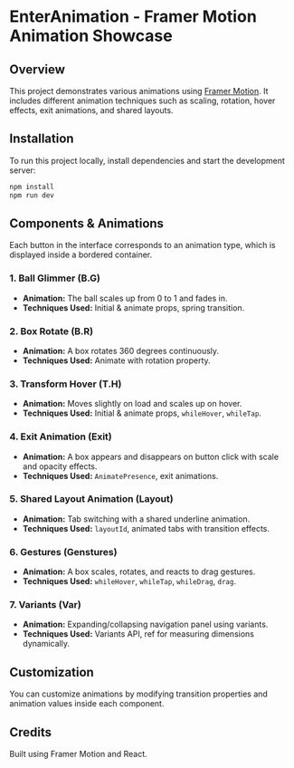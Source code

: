 # EnterAnimation - Framer Motion Animation Showcase

## Overview
This project demonstrates various animations using [Framer Motion](https://www.framer.com/motion/). It includes different animation techniques such as scaling, rotation, hover effects, exit animations, and shared layouts.

## Installation
To run this project locally, install dependencies and start the development server:

```sh
npm install
npm run dev
```

## Components & Animations
Each button in the interface corresponds to an animation type, which is displayed inside a bordered container.

### 1. Ball Glimmer (B.G)
- **Animation:** The ball scales up from 0 to 1 and fades in.
- **Techniques Used:** Initial & animate props, spring transition.

### 2. Box Rotate (B.R)
- **Animation:** A box rotates 360 degrees continuously.
- **Techniques Used:** Animate with rotation property.

### 3. Transform Hover (T.H)
- **Animation:** Moves slightly on load and scales up on hover.
- **Techniques Used:** Initial & animate props, `whileHover`, `whileTap`.

### 4. Exit Animation (Exit)
- **Animation:** A box appears and disappears on button click with scale and opacity effects.
- **Techniques Used:** `AnimatePresence`, exit animations.

### 5. Shared Layout Animation (Layout)
- **Animation:** Tab switching with a shared underline animation.
- **Techniques Used:** `layoutId`, animated tabs with transition effects.

### 6. Gestures (Genstures)
- **Animation:** A box scales, rotates, and reacts to drag gestures.
- **Techniques Used:** `whileHover`, `whileTap`, `whileDrag`, `drag`.

### 7. Variants (Var)
- **Animation:** Expanding/collapsing navigation panel using variants.
- **Techniques Used:** Variants API, ref for measuring dimensions dynamically.

## Customization
You can customize animations by modifying transition properties and animation values inside each component.

## Credits
Built using Framer Motion and React.

